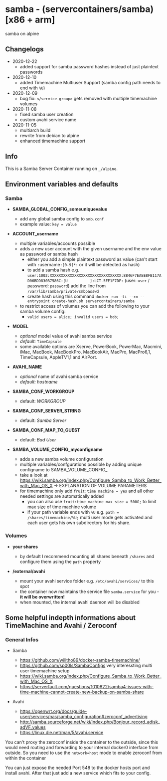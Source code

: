# samba - (servercontainers/samba) [x86 + arm]

samba on alpine

## Changelogs

* 2020-12-22
    * added support for samba password hashes instead of just plaintext passwords
* 2020-12-10
    * added Timemachine Multiuser Support (samba config path needs to end with `%U`)
* 2020-12-09
    * bug fix: `</service-group>` gets removed with multiple timemachine volumes
* 2020-11-08
    * fixed samba user creation
    * custom avahi service name
* 2020-11-05
    * multiarch build
    * rewrite from debian to alpine
    * enhanced timemachine support

## Info

This is a Samba Server Container running on `_/alpine`.

## Environment variables and defaults

### Samba

*  __SAMBA\_GLOBAL\_CONFIG\_someuniquevalue__
    * add any global samba config to `smb.conf`
    * example value: `key = value`

* __ACCOUNT\_username__
    * multiple variables/accounts possible
    * adds a new user account with the given username and the env value as password or samba hash
        * either you add a simple plaintext password as value (can't start with `:`username`:[0-9]*:` or it will be detected as hash)
        * to add a samba hash e.g. `user:1002:XXXXXXXXXXXXXXXXXXXXXXXXXXXXXXXX:8846F7EAEE8FB117AD06BDD830B7586C:[U          ]:LCT-5FE1F7DF:` (user: `user` / password: `password`) add the line from `/var/lib/samba/private/smbpasswd`
        * create hash using this command `docker run -ti --rm --entrypoint create-hash.sh servercontainers/samba`
    * to restrict access of volumes you can add the following to your samba volume config:
        * `valid users = alice; invalid users = bob;`

* __MODEL__
    * _optional_ model value of avahi samba service
    * _default:_ `TimeCapsule`
    * some available options are Xserve, PowerBook, PowerMac, Macmini, iMac, MacBook, MacBookPro, MacBookAir, MacPro, MacPro6,1, TimeCapsule, AppleTV1,1 and AirPort.

* __AVAHI\_NAME__
    * _optional_ name of avahi samba service
    * _default:_ _hostname_

* __SAMBA\_CONF\_WORKGROUP__
    * default: _WORKGROUP_

* __SAMBA\_CONF\_SERVER\_STRING__
    * default: _Samba Server_

* __SAMBA\_CONF\_MAP_TO_GUEST__
    * default: _Bad User_

* __SAMBA\_VOLUME\_CONFIG\_myconfigname__
    * adds a new samba volume configuration
    * multiple variables/confgurations possible by adding unique configname to SAMBA_VOLUME_CONFIG_
    * take a look at https://wiki.samba.org/index.php/Configure_Samba_to_Work_Better_with_Mac_OS_X -> EXPLANATION OF VOLUME PARAMETERS
    * for timemachine only add `fruit:time machine = yes` and all other needed settings are automatically added
        * you can also use `fruit:time machine max size = 500G;` to limit max size of time machine volume
        * if your path variable ends with `%U` e.g. `path = /shares/timemachine/%U;` multi user mode gets activated and each user gets his own subdirectory for his share.

### Volumes

* __your shares__
    * by default I recommend mounting all shares beneath `/shares` and configure them using the `path` property

* __/external/avahi__
    * mount your avahi service folder e.g. `/etc/avahi/services/` to this spot
    * the container now maintains the service file `samba.service` for you - __it will be overwritten!__
    * when mounted, the internal avahi daemon will be disabled


## Some helpful indepth informations about TimeMachine and Avahi / Zeroconf 

### General Infos

- Samba
    - https://github.com/willtho89/docker-samba-timemachine/
    - https://github.com/sp00ls/SambaConfigs very interessting multi user timemachine setup
    - https://wiki.samba.org/index.php/Configure_Samba_to_Work_Better_with_Mac_OS_X
    - https://serverfault.com/questions/1010822/samba4-issues-with-time-machine-cannot-create-new-backup-on-samba-share

- Avahi
    - https://openwrt.org/docs/guide-user/services/nas/samba_configuration#zeroconf_advertising
    - http://samba.sourceforge.net/wiki/index.php/Bonjour_record_adisk_adVF_values
    - https://linux.die.net/man/5/avahi.service


You can't proxy the zeroconf inside the container to the outside, since this would need routing and forwarding to your internal docker0 interface from outside.
So you need to use the `network=host` mode to enable zeroconf from within the container

You can just expose the needed Port 548 to the docker hosts port and install avahi.
After that just add a new service which fits to your config.


